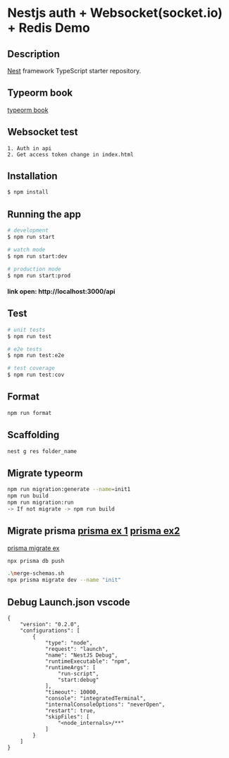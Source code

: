 # Nestjs auth + Websocket(socket.io) + Redis Demo
## Description

[Nest](https://github.com/nestjs/nest) framework TypeScript starter repository.

## Typeorm book
[typeorm book](https://orkhan.gitbook.io/typeorm/docs/active-record-data-mapper)


## Websocket test
```
1. Auth in api
2. Get access token change in index.html
```

## Installation

```bash
$ npm install
```

## Running the app

```bash
# development
$ npm run start

# watch mode
$ npm run start:dev

# production mode
$ npm run start:prod
```

#### link open: http://localhost:3000/api

## Test

```bash
# unit tests
$ npm run test

# e2e tests
$ npm run test:e2e

# test coverage
$ npm run test:cov
```

## Format

```bash
npm run format
```

## Scaffolding

```bash
nest g res folder_name
```

## Migrate typeorm
```bash
npm run migration:generate --name=init1
npm run build
npm run migration:run
-> If not migrate -> npm run build
```

## Migrate prisma  [prisma ex 1](https://notiz.dev/blog/how-to-connect-nestjs-with-prisma)  [prisma ex2](https://www.prisma.io/blog/nestjs-prisma-rest-api-7D056s1BmOL0)
[prisma migrate ex](https://www.prisma.io/docs/concepts/components/prisma-migrate/mental-model)
```bash
npx prisma db push
```
```bash
.\merge-schemas.sh
npx prisma migrate dev --name "init"
```

## Debug Launch.json vscode
```
{
    "version": "0.2.0",
    "configurations": [
        {
            "type": "node",
            "request": "launch",
            "name": "NestJS Debug",
            "runtimeExecutable": "npm",
            "runtimeArgs": [
                "run-script",
                "start:debug"
            ],
            "timeout": 10000,
            "console": "integratedTerminal",
            "internalConsoleOptions": "neverOpen",
            "restart": true,
            "skipFiles": [
                "<node_internals>/**"
            ]
        }
    ]
}
```
